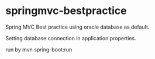 # springmvc-bestpractice

Spring MVC Best practice using oracle database as default.

Setting database connection in application.properties.

run by mvn spring-boot:run
